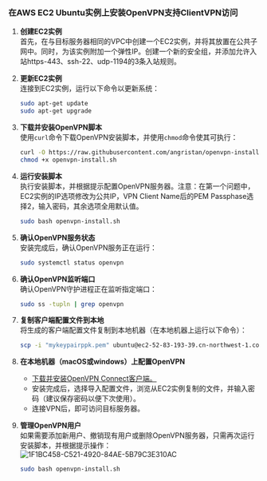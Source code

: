 ### 在AWS EC2 Ubuntu实例上安装OpenVPN支持ClientVPN访问

1. **创建EC2实例**  
   首先，在与目标服务器相同的VPC中创建一个EC2实例，并将其放置在公共子网中。同时，为该实例附加一个弹性IP。创建一个新的安全组，并添加允许入站https-443、ssh-22、udp-1194的3条入站规则。

2. **更新EC2实例**  
   连接到EC2实例，运行以下命令以更新系统：  
   ```bash
   sudo apt-get update
   sudo apt-get upgrade
   ```

3. **下载并安装OpenVPN脚本**  
   使用`curl`命令下载OpenVPN安装脚本，并使用`chmod`命令使其可执行：  
   ```bash
   curl -O https://raw.githubusercontent.com/angristan/openvpn-install/master/openvpn-install.sh
   chmod +x openvpn-install.sh
   ```


4. **运行安装脚本**  
   执行安装脚本，并根据提示配置OpenVPN服务器。注意：在第一个问题中，EC2实例的IP选项修改为公共IP，VPN Client Name后的PEM Passphase选择2，输入密码，其余选项全用默认值。  
   ```bash
   sudo bash openvpn-install.sh
   ```

5. **确认OpenVPN服务状态**  
   安装完成后，确认OpenVPN服务正在运行：  
   ```bash
   sudo systemctl status openvpn
   ```

6. **确认OpenVPN监听端口**  
   确认OpenVPN守护进程正在监听指定端口：  
   ```bash
   sudo ss -tupln | grep openvpn
   ```

7. **复制客户端配置文件到本地**  
   将生成的客户端配置文件复制到本地机器（在本地机器上运行以下命令）：  
    ```bash
    scp -i "mykeypairppk.pem" ubuntu@ec2-52-83-193-39.cn-northwest-1.compute.amazonaws.com.cn:/home/ubuntu/myvpn.ovpn /Users/MichaelXu/Documents/nwcd/keypair
    ```

8. **在本地机器（macOS或windows）上配置OpenVPN**  
   - [下载并安装OpenVPN Connect客户端。](https://openvpn.net/client/client-connect-vpn-for-windows/) 
   - 安装完成后，选择导入配置文件，浏览从EC2实例复制的文件，并输入密码（建议保存密码以便下次使用）。  
   - 连接VPN后，即可访问目标服务器。

9. **管理OpenVPN用户**  
   如果需要添加新用户、撤销现有用户或删除OpenVPN服务器，只需再次运行安装脚本，并根据提示操作：
![1F1BC458-C521-4920-84AE-5B79C3E310AC](https://github.com/user-attachments/assets/f8830fe0-5ec7-41f0-9f6a-b7e800b93609)
  
   ```bash
   sudo bash openvpn-install.sh
   ```
